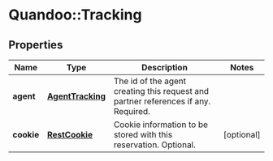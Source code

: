 # Quandoo::Tracking

## Properties
Name | Type | Description | Notes
------------ | ------------- | ------------- | -------------
**agent** | [**AgentTracking**](AgentTracking.md) | The id of the agent creating this request and partner references if any. Required. | 
**cookie** | [**RestCookie**](RestCookie.md) | Cookie information to be stored with this reservation. Optional. | [optional] 


